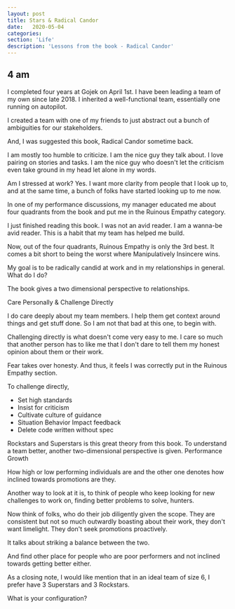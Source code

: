 ```yaml
---
layout: post
title: Stars & Radical Candor
date:   2020-05-04
categories:
section: 'Life'
description: 'Lessons from the book - Radical Candor'
---
```


4 am
---

I completed four years at Gojek on April 1st. I have been leading a team of my own since late 2018. I inherited a well-functional team, essentially one running on autopilot.

I created a team with one of my friends to just abstract out a bunch of ambiguities for our stakeholders.

And, I was suggested this book, Radical Candor sometime back.

I am mostly too humble to criticize. I am the nice guy they talk about. I love pairing on stories and tasks. I am the nice guy who doesn't let the criticism even take ground in my head let alone in my words.

Am I stressed at work? Yes. I want more clarity from people that I look up to, and at the same time, a bunch of folks have started looking up to me now.

In one of my performance discussions, my manager educated me about four quadrants from the book and put me in the Ruinous Empathy category.

I just finished reading this book. I was not an avid reader. I am a wanna-be avid reader. This is a habit that my team has helped me build.

Now, out of the four quadrants, Ruinous Empathy is only the 3rd best. It comes a bit short to being the worst where Manipulatively Insincere wins.

My goal is to be radically candid at work and in my relationships in general.
What do I do?


The book gives a two dimensional perspective to relationships. 

Care Personally &
Challenge Directly

I do care deeply about my team members. I help them get context around things and get stuff done. So I am not that bad at this one, to begin with.

Challenging directly is what doesn't come very easy to me. I care so much that another person has to like me that I don't dare to tell them my honest opinion about them or their work.

Fear takes over honesty. And thus, it feels I was correctly put in the Ruinous Empathy section.

To challenge directly,
- Set high standards
- Insist for criticism
- Cultivate culture of guidance
- Situation Behavior Impact feedback
- Delete code written without spec

Rockstars and Superstars is this great theory from this book.
To understand a team better, another two-dimensional perspective is given.
Performance
Growth

How high or low performing individuals are and the other one denotes how inclined towards promotions are they.

Another way to look at it is, to think of people who keep looking for new challenges to work on, finding better problems to solve, hunters.

Now think of folks, who do their job diligently given the scope. They are consistent but not so much outwardly boasting about their work, they don't want limelight. They don't seek promotions proactively.


It talks about striking a balance between the two.

And find other place for people who are poor performers and not inclined towards getting better either.

As a closing note, I would like mention that in an ideal team of size 6, I prefer have 3 Superstars and 3 Rockstars.

What is your configuration?
